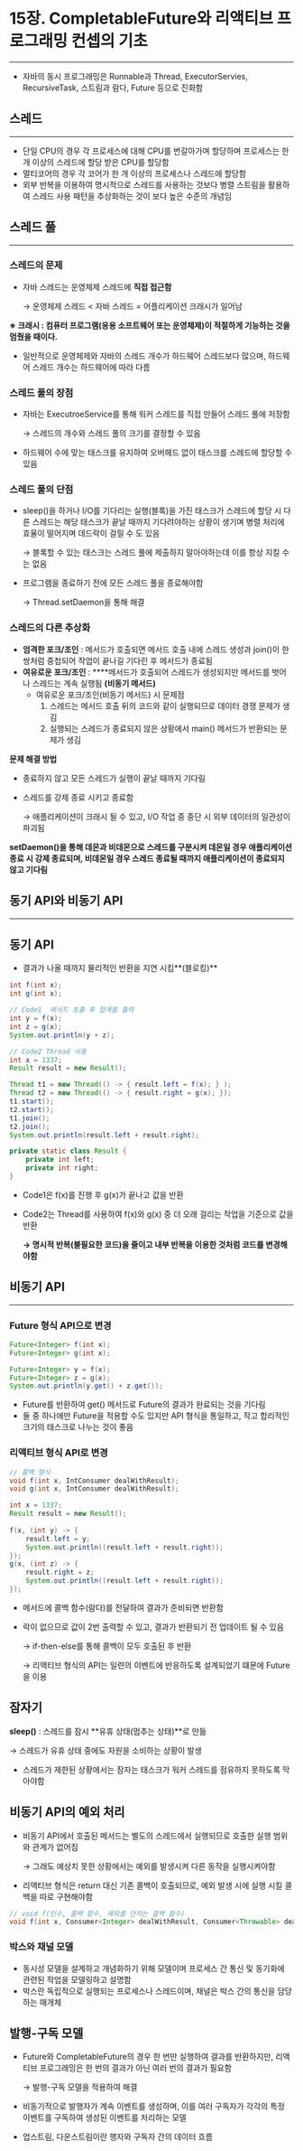 # 15장. CompletableFuture와 리액티브 프로그래밍 컨셉의 기초

---

- 자바의 동시 프로그래밍은 Runnable과 Thread, ExecutorServies, RecursiveTask, 스트림과 람다, Future 등으로 진화함

## 스레드

---

- 단일 CPU의 경우 각 프로세스에 대해 CPU를 번갈아가며 할당하며 프로세스는 한 개 이상의 스레드에 할당 받은 CPU를 할당함
- 멀티코어의 경우 각 코어가 한 개 이상의 프로세스나 스레드에 할당함
- 외부 반복을 이용하여 명시적으로 스레드를 사용하는 것보다 병렬 스트림을 활용하여 스레드 사용 패턴을 추상화하는 것이 보다 높은 수준의 개념임

## 스레드 풀

---

### 스레드의 문제

- 자바 스레드는 운영체제 스레드에 **직접 접근함**
    
    → 운영체제 스레드 < 자바 스레드 = 어플리케이션 크래시가 일어남
    

**※ 크래시 : 컴퓨터 프로그램(응용 소프트웨어 또는 운영체제)이 적절하게 기능하는 것을 멈췄을 때이다.**

- 일반적으로 운영체제와 자바의 스레드 개수가 하드웨어 스레드보다 많으며, 하드웨어 스레드 개수는 하드웨어에 따라 다름

### 스레드 풀의 장점

- 자바는 ExecutroeService를 통해 워커 스레드를 직접 만들어 스레드 풀에 저장함
    
    → 스레드의 개수와 스레드 풀의 크기를 결정할 수 있음
    
- 하드웨어 수에 맞는 태스크를 유지하여 오버헤드 없이 태스크를 스레드에 할당할 수 있음

### 스레드 풀의 단점

- sleep()을 하거나 I/O를 기다리는 실행(블록)을 가진 태스크가 스레드에 할당 시 다른 스레드는 해당 태스크가 끝날 때까지 기다려야하는 상황이 생기며 병렬 처리에 효율이 떨어지며 데드락이 걸릴 수 도 있음
    
    → 블록할 수 있는 태스크는 스레드 풀에 제출하지 말아야하는데 이를 항상 지킬 수는 없음
    
- 프로그램을 종료하기 전에 모든 스레드 풀을 종료해야함
    
    → Thread.setDaemon을 통해 해결
    

### 스레드의 다른 추상화

- **엄격한 포크/조인** : 메서드가 호출되면 메서드 호출 내에 스레드 생성과 join()이 한 쌍처럼 중첩되어 작업이 끝나길 기다린 후 메서드가 종료됨
- **여유로운 포크/조인** : ****메서드가 호출되어 스레드가 생성되지만 메서드를 벗어나 스레드는 계속 실행됨 **(비동기 메서드)**
    - 여유로운 포크/조인(비동기 메서드) 시 문제점
        1. 스레드는 메서드 호출 뒤의 코드와 같이 실행되므로 데이터 경쟁 문제가 생김
        2.  실행되는 스레드가 종료되지 않은 상황에서 main() 메서드가 반환되는 문제가 생김

**문제 해결 방법**

- 종료하지 않고 모든 스레드가 실행이 끝날 때까지 기다림
- 스레드를 강제 종료 시키고 종료함
    
    → 애플리케이션이 크래시 될 수 있고, I/O 작업 중 중단 시 외부 데이터의 일관성이 파괴됨
    

**setDaemon()을 통해 데몬과 비데몬으로 스레드를 구분시켜 데몬일 경우 애플리케이션 종료 시 강제 종료되며, 비데몬일 경우 스레드 종료될 때까지 애플리케이션이 종료되지 않고 기다림**

## 동기 API와 비동기 API

---

## 동기 API

- 결과가 나올 때까지 물리적인 반환을 지연 시킴**(블로킹)**

```java
int f(int x);
int g(int x);

// Code1  메서드 호출 후 합계를 출력
int y = f(x);
int z = g(x);
System.out.println(y + z);

// Code2 Thread 사용
int x = 1337;
Result result = new Result();

Thread t1 = new Thread(() -> { result.left = f(x); } );
Thread t2 = new Thread(() -> { result.right = g(x); });
t1.start();
t2.start();
t1.join();
t2.join();
System.out.println(result.left + result.right);

private static class Result {
	private int left;
	private int right;
}
```

- Code1은 f(x)를 진행 후 g(x)가 끝나고 값을 반환
- Code2는 Thread를 사용하여 f(x)와 g(x) 중 더 오래 걸리는 작업을 기준으로 값을 반환
    
    **→ 명시적  반복(불필요한 코드)을 줄이고 내부 반복을 이용한 것처럼 코드를 변경해야함**
    

## 비동기 API

---

### Future 형식 API으로 변경

```java
Future<Integer> f(int x);
Future<Integer> g(int x);

Future<Integer> y = f(x);
Future<Integer> z = g(x);
System.out.println(y.get() + z.get());
```

- Future를 반환하여 get() 메서드로 Future의 결과가 완료되는 것을 기다림
- 둘 중 하나에만 Future을 적용할 수도 있지만 API 형식을 통일하고, 작고 합리적인 크기의 태스크로 나누는 것이 좋음

### 리액티브 형식 API로 변경

```java
// 콜백 형식
void f(int x, IntConsumer dealWithResult);
void g(int x, IntConsumer dealWithResult);

int x = 1337;
Result result = new Result();
 
f(x, (int y) -> {
	result.left = y;
	System.out.println((result.left + result.right));
});
g(x, (int z) -> {
	result.right = z;
	System.out.println((result.left + result.right));
});
```

- 메서드에 콜백 함수(람다)를 전달하여 결과가 준비되면 반환함
- 락이 없으므로 값이 2번 출력할 수 있고, 결과가 반환되기 전 업데이트 될 수 있음
    
    → if-then-else를 통해 콜백이 모두 호출된 후 반환
    
    → 리액티브 형식의 API는 일련의 이벤트에 반응하도록 설계되었기 떄문에 Future을 이용
    

## 잠자기

**sleep()** : 스레드를 잠시 **유휴 상태(멈추는 상태)**로 만듦

→ 스레드가 유휴 상태 중에도 자원을 소비하는 상황이 발생

- 스레드가 제한된 상황에서는 잠자는 태스크가 워커 스레드를 점유하지 못하도록 막아야함

## 비동기 API의 예외 처리

- 비동기 API에서 호출된 메서드는 별도의 스레드에서 실행되므로 호출한 실행 범위와 관계가 없어짐
    
    → 그래도 예상치 못한 상황에서는 예외를 발생시켜 다른 동작을 실행시켜야함
    
- 리액티브 형식은 return 대신 기존 콜백이 호출되므로, 예외 발생 시에 실행 시킬 콜백을 따로 구현해야함

```java
// void f(인수, 콜백 함수, 예외를 던지는 콜백 함수)
void f(int x, Consumer<Integer> dealWithResult, Consumer<Throwable> dealWithException))
```

### 박스와 채널 모델

- 동시성 모델을 설계하고 개념화하기 위해 모델이며 프로세스 간 통신 및 동기화에 관련된 작업을 모델링하고 설명함
- 박스란 독립적으로 실행되는 프로세스나 스레드이며, 채널은 박스 간의 통신을 담당하는 매개체

## 발행-구독 모델

- Future와 CompletableFuture의 경우 한 번만 실행하여 결과를 반환하지만, 리액티브 프로그래밍은 한 번의 결과가 아닌 여러 번의 결과가 필요함
    
    → 발행-구독 모델을 적용하여 해결
    
- 비동기적으로 발행자가 계속 이벤트를 생성하며, 이를 여러 구독자가 각각의 특정 이벤트를 구독하여 생성된 이벤트를 처리하는 모델
- 업스트림, 다운스트림이란 행자와 구독자 간의 데이터 흐름
